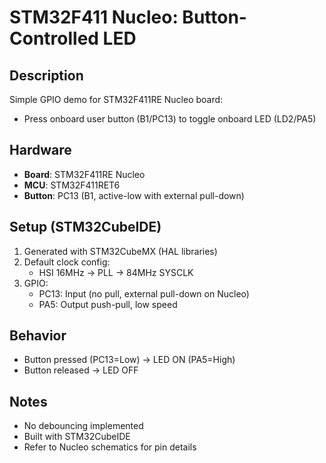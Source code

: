 # STM32F411 Nucleo: Button-Controlled LED

## Description
Simple GPIO demo for STM32F411RE Nucleo board:
- Press onboard user button (B1/PC13) to toggle onboard LED (LD2/PA5)

## Hardware
- **Board**: STM32F411RE Nucleo
- **MCU**: STM32F411RET6
- **Button**: PC13 (B1, active-low with external pull-down)


## Setup (STM32CubeIDE)
1. Generated with STM32CubeMX (HAL libraries)
2. Default clock config:
   - HSI 16MHz → PLL → 84MHz SYSCLK
3. GPIO:
   - PC13: Input (no pull, external pull-down on Nucleo)
   - PA5: Output push-pull, low speed

## Behavior
- Button pressed (PC13=Low) → LED ON (PA5=High)
- Button released → LED OFF

## Notes
- No debouncing implemented
- Built with STM32CubeIDE
- Refer to Nucleo schematics for pin details
